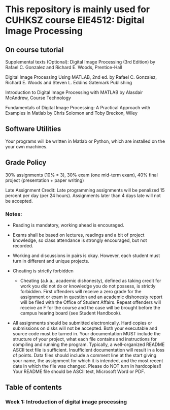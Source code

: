 # This repository is mainly used for CUHKSZ course EIE4512: Digital Image Processing

## On course tutorial

Supplemental texts (Optional): 
Digital Image Processing (3rd Edition) by Rafael C. Gonzalez and Richard E. Woods, Prentice-Hall

Digital Image Processing Using MATLAB, 2nd ed. by Rafael C. Gonzalez, Richard E. Woods and Steven L. Eddins Gatemark Publishing

Introduction to Digital Image Processing with MATLAB by Alasdair McAndrew, Course Technology

Fundamentals of Digital Image Processing: A Practical Approach with Examples in Matlab by Chris Solomon and Toby Breckon, Wiley

## Software Utilities

Your programs will be written in Matlab or Python, which are installed on the your own machines.

## Grade Policy
30% assignments (10% * 3), 30% exam (one mid-term exam), 40% final project (presentation +  paper writing) 

Late Assignment Credit: Late programming assignments will be penalized 15 percent per day (per 24 hours). Assignments later than 4 days late will not be accepted.

### Notes:

+ Reading is mandatory, working ahead is encouraged.
+ Exams shall be based on lectures, readings and a bit of project knowledge, so class attendance is strongly encouraged, but not recorded.
+ Working and discussions in pairs is okay. However, each student must turn in different and unique projects.
+ Cheating is strictly forbidden

    - Cheating (a.k.a., academic dishonesty), defined as taking credit for work you did not do or knowledge you do not possess, is strictly forbidden. First offenders will receive a zero grade for the assignment or exam in question and an academic dishonesty report will be filed with the Office of Student Affairs. Repeat offenders will receive an F for the course and the case will be brought before the campus hearing board (see Student Handbook).
+ All assignments should be submitted electronically. Hard copies or submissions on disks will not be accepted. Both your executable and source code must be turned in. Your documentation MUST include the structure of your project, what each file contains and instructions for compiling and running the program. Typically, a well-organized README ASCII text file is sufficient. Insufficient documentation will result in a loss of points. Data files should include a comment line at the start giving your name, the assignment for which it is intended, and the most recent date in which the file was changed. Please do NOT turn in hardcopies!! Your README file should be ASCII text, Microsoft Word or PDF.

## Table of contents

### Week 1: Introduction of digital image processing